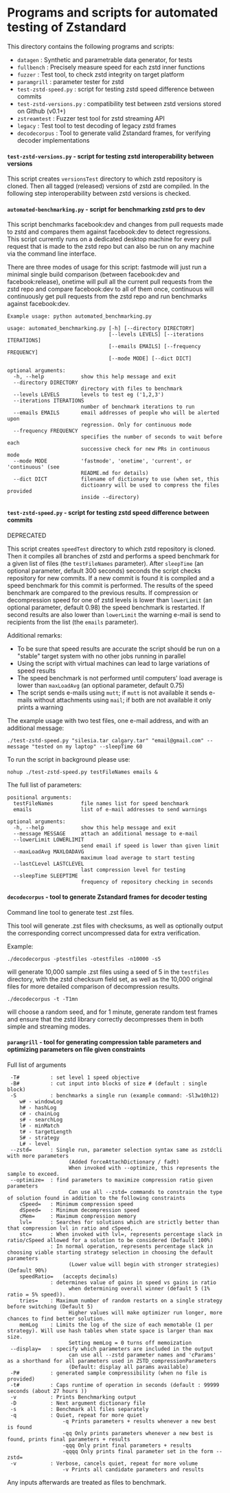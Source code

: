 Programs and scripts for automated testing of Zstandard
=======================================================

This directory contains the following programs and scripts:
- `datagen` : Synthetic and parametrable data generator, for tests
- `fullbench`  : Precisely measure speed for each zstd inner functions
- `fuzzer`  : Test tool, to check zstd integrity on target platform
- `paramgrill` : parameter tester for zstd
- `test-zstd-speed.py` : script for testing zstd speed difference between commits
- `test-zstd-versions.py` : compatibility test between zstd versions stored on Github (v0.1+)
- `zstreamtest` : Fuzzer test tool for zstd streaming API
- `legacy` : Test tool to test decoding of legacy zstd frames
- `decodecorpus` : Tool to generate valid Zstandard frames, for verifying decoder implementations


#### `test-zstd-versions.py` - script for testing zstd interoperability between versions

This script creates `versionsTest` directory to which zstd repository is cloned.
Then all tagged (released) versions of zstd are compiled.
In the following step interoperability between zstd versions is checked.

#### `automated-benchmarking.py` - script for benchmarking zstd prs to dev

This script benchmarks facebook:dev and changes from pull requests made to zstd and compares
them against facebook:dev to detect regressions. This script currently runs on a dedicated
desktop machine for every pull request that is made to the zstd repo but can also
be run on any machine via the command line interface.

There are three modes of usage for this script: fastmode will just run a minimal single
build comparison (between facebook:dev and facebook:release), onetime will pull all the current
pull requests from the zstd repo and compare facebook:dev to all of them once, continuous
will continuously get pull requests from the zstd repo and run benchmarks against facebook:dev.

```
Example usage: python automated_benchmarking.py
```

```
usage: automated_benchmarking.py [-h] [--directory DIRECTORY]
                                 [--levels LEVELS] [--iterations ITERATIONS]
                                 [--emails EMAILS] [--frequency FREQUENCY]
                                 [--mode MODE] [--dict DICT]

optional arguments:
  -h, --help            show this help message and exit
  --directory DIRECTORY
                        directory with files to benchmark
  --levels LEVELS       levels to test eg ('1,2,3')
  --iterations ITERATIONS
                        number of benchmark iterations to run
  --emails EMAILS       email addresses of people who will be alerted upon
                        regression. Only for continuous mode
  --frequency FREQUENCY
                        specifies the number of seconds to wait before each
                        successive check for new PRs in continuous mode
  --mode MODE           'fastmode', 'onetime', 'current', or 'continuous' (see
                        README.md for details)
  --dict DICT           filename of dictionary to use (when set, this
                        dictioanry will be used to compress the files provided
                        inside --directory)
```

#### `test-zstd-speed.py` - script for testing zstd speed difference between commits

DEPRECATED

This script creates `speedTest` directory to which zstd repository is cloned.
Then it compiles all branches of zstd and performs a speed benchmark for a given list of files (the `testFileNames` parameter).
After `sleepTime` (an optional parameter, default 300 seconds) seconds the script checks repository for new commits.
If a new commit is found it is compiled and a speed benchmark for this commit is performed.
The results of the speed benchmark are compared to the previous results.
If compression or decompression speed for one of zstd levels is lower than `lowerLimit` (an optional parameter, default 0.98) the speed benchmark is restarted.
If second results are also lower than `lowerLimit` the warning e-mail is send to recipients from the list (the `emails` parameter).

Additional remarks:
- To be sure that speed results are accurate the script should be run on a "stable" target system with no other jobs running in parallel
- Using the script with virtual machines can lead to large variations of speed results
- The speed benchmark is not performed until computers' load average is lower than `maxLoadAvg` (an optional parameter, default 0.75)
- The script sends e-mails using `mutt`; if `mutt` is not available it sends e-mails without attachments using `mail`; if both are not available it only prints a warning


The example usage with two test files, one e-mail address, and with an additional message:
```
./test-zstd-speed.py "silesia.tar calgary.tar" "email@gmail.com" --message "tested on my laptop" --sleepTime 60
```

To run the script in background please use:
```
nohup ./test-zstd-speed.py testFileNames emails &
```

The full list of parameters:
```
positional arguments:
  testFileNames         file names list for speed benchmark
  emails                list of e-mail addresses to send warnings

optional arguments:
  -h, --help            show this help message and exit
  --message MESSAGE     attach an additional message to e-mail
  --lowerLimit LOWERLIMIT
                        send email if speed is lower than given limit
  --maxLoadAvg MAXLOADAVG
                        maximum load average to start testing
  --lastCLevel LASTCLEVEL
                        last compression level for testing
  --sleepTime SLEEPTIME
                        frequency of repository checking in seconds
```

#### `decodecorpus` - tool to generate Zstandard frames for decoder testing
Command line tool to generate test .zst files.

This tool will generate .zst files with checksums,
as well as optionally output the corresponding correct uncompressed data for
extra verification.

Example:
```
./decodecorpus -ptestfiles -otestfiles -n10000 -s5
```
will generate 10,000 sample .zst files using a seed of 5 in the `testfiles` directory,
with the zstd checksum field set,
as well as the 10,000 original files for more detailed comparison of decompression results.

```
./decodecorpus -t -T1mn
```
will choose a random seed, and for 1 minute,
generate random test frames and ensure that the
zstd library correctly decompresses them in both simple and streaming modes.

#### `paramgrill` - tool for generating compression table parameters and optimizing parameters on file given constraints

Full list of arguments
```
 -T#          : set level 1 speed objective
 -B#          : cut input into blocks of size # (default : single block)
 -S           : benchmarks a single run (example command: -Sl3w10h12)
    w# - windowLog
    h# - hashLog
    c# - chainLog
    s# - searchLog
    l# - minMatch
    t# - targetLength
    S# - strategy
    L# - level
 --zstd=      : Single run, parameter selection syntax same as zstdcli with more parameters
                    (Added forceAttachDictionary / fadt)
                    When invoked with --optimize, this represents the sample to exceed.
 --optimize=  : find parameters to maximize compression ratio given parameters
                    Can use all --zstd= commands to constrain the type of solution found in addition to the following constraints
    cSpeed=   : Minimum compression speed
    dSpeed=   : Minimum decompression speed
    cMem=     : Maximum compression memory
    lvl=      : Searches for solutions which are strictly better than that compression lvl in ratio and cSpeed,
    stc=      : When invoked with lvl=, represents percentage slack in ratio/cSpeed allowed for a solution to be considered (Default 100%)
              : In normal operation, represents percentage slack in choosing viable starting strategy selection in choosing the default parameters
                    (Lower value will begin with stronger strategies) (Default 90%)
    speedRatio=   (accepts decimals)
              : determines value of gains in speed vs gains in ratio
                    when determining overall winner (default 5 (1% ratio = 5% speed)).
    tries=    : Maximum number of random restarts on a single strategy before switching (Default 5)
                    Higher values will make optimizer run longer, more chances to find better solution.
    memLog    : Limits the log of the size of each memotable (1 per strategy). Will use hash tables when state space is larger than max size.
                    Setting memLog = 0 turns off memoization
 --display=   : specify which parameters are included in the output
                    can use all --zstd parameter names and 'cParams' as a shorthand for all parameters used in ZSTD_compressionParameters
                    (Default: display all params available)
 -P#          : generated sample compressibility (when no file is provided)
 -t#          : Caps runtime of operation in seconds (default : 99999 seconds (about 27 hours ))
 -v           : Prints Benchmarking output
 -D           : Next argument dictionary file
 -s           : Benchmark all files separately
 -q           : Quiet, repeat for more quiet
                  -q Prints parameters + results whenever a new best is found
                  -qq Only prints parameters whenever a new best is found, prints final parameters + results
                  -qqq Only print final parameters + results
                  -qqqq Only prints final parameter set in the form --zstd=
 -v           : Verbose, cancels quiet, repeat for more volume
                  -v Prints all candidate parameters and results

```
 Any inputs afterwards are treated as files to benchmark.
